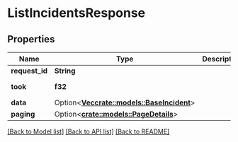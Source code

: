 # ListIncidentsResponse

## Properties

Name | Type | Description | Notes
------------ | ------------- | ------------- | -------------
**request_id** | **String** |  | 
**took** | **f32** |  | [default to 0.0]
**data** | Option<[**Vec<crate::models::BaseIncident>**](BaseIncident.md)> |  | [optional]
**paging** | Option<[**crate::models::PageDetails**](PageDetails.md)> |  | [optional]

[[Back to Model list]](../README.md#documentation-for-models) [[Back to API list]](../README.md#documentation-for-api-endpoints) [[Back to README]](../README.md)


